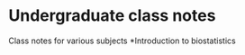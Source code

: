 Undergraduate class notes
=========================

Class notes for various subjects
*Introduction to biostatistics
